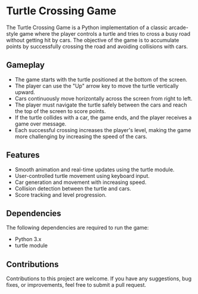 # Turtle Crossing Game
The Turtle Crossing Game is a Python implementation of a classic arcade-style game where the player controls a turtle and tries to cross a busy road without getting hit by cars. The objective of the game is to accumulate points by successfully crossing the road and avoiding collisions with cars.
## Gameplay
- The game starts with the turtle positioned at the bottom of the screen.
- The player can use the "Up" arrow key to move the turtle vertically upward.
- Cars continuously move horizontally across the screen from right to left.
- The player must navigate the turtle safely between the cars and reach the top of the screen to score points.
- If the turtle collides with a car, the game ends, and the player receives a game over message.
- Each successful crossing increases the player's level, making the game more challenging by increasing the speed of the cars.
## Features
- Smooth animation and real-time updates using the turtle module.
- User-controlled turtle movement using keyboard input.
- Car generation and movement with increasing speed.
- Collision detection between the turtle and cars.
- Score tracking and level progression.
## Dependencies
The following dependencies are required to run the game:

- Python 3.x
- turtle module
## Contributions
Contributions to this project are welcome. If you have any suggestions, bug fixes, or improvements, feel free to submit a pull request.